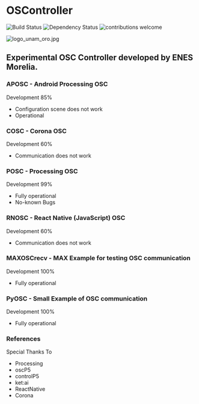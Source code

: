 # OSController

![Build Status](https://travis-ci.org/dwyl/esta.svg?branch=master)
![Dependency Status](https://david-dm.org/dwyl/esta.svg)
![contributions welcome](https://img.shields.io/badge/contributions-welcome-brightgreen.svg?style=flat)

![logo_unam_oro.jpg](https://www.zaragoza.unam.mx/portal/wp-content/Portal2015/Descargas/logo_unam_oro.jpg)

## Experimental OSC Controller developed by ENES Morelia.

### APOSC - Android Processing OSC

Development  85%

* Configuration scene does not work
* Operational

### COSC - Corona OSC

Development 60%

* Communication does not work

### POSC - Processing OSC

Development  99%

* Fully operational
* No-known Bugs

### RNOSC - React Native (JavaScript) OSC

Development 60%

* Communication does not work

### MAXOSCrecv - MAX Example for testing OSC communication

Development 100%

* Fully operational

### PyOSC - Small Example of OSC communication

Development 100%

* Fully operational

### References

Special Thanks To

* Processing
* oscP5 
* controlP5
* ket:ai
* ReactNative
* Corona




